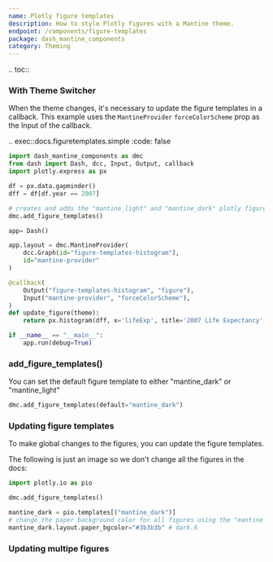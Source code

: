 ```yaml
---
name: Plotly figure templates
description: How to style Plotly figures with a Mantine theme.
endpoint: /components/figure-templates
package: dash_mantine_components
category: Theming
---
```


.. toc::

### With Theme Switcher

When the theme changes, it's necessary to update the figure templates in a callback.  This example uses the `MantineProvider`
`forceColorScheme` prop as the Input of the callback.


.. exec::docs.figuretemplates.simple
    :code: false


```python
import dash_mantine_components as dmc
from dash import Dash, dcc, Input, Output, callback
import plotly.express as px

df = px.data.gapminder()
dff = df[df.year == 2007]

# creates and adds the "mantine_light" and "mantine_dark" plotly figure templates
dmc.add_figure_templates()

app= Dash()

app.layout = dmc.MantineProvider(
    dcc.Graph(id="figure-templates-histogram"),
    id="mantine-provider"
)

@callback(
    Output("figure-templates-histogram", "figure"),
    Input("mantine-provider", "forceColorScheme"),
)
def update_figure(theme):
    return px.histogram(dff, x='lifeExp', title='2007 Life Expectancy', template=f"mantine_{theme}")

if __name__ == "__main__":
    app.run(debug=True)
```

### add_figure_templates()


You can set the default figure template to either "mantine_dark" or "mantine_light"

```python
dmc.add_figure_templates(default="mantine_dark")
```

### Updating figure templates

To make global changes to the figures, you can update the figure templates.

The following is just an image so we don't change all the figures in the docs:

```python
import plotly.io as pio

dmc.add_figure_templates()

mantine_dark = pio.templates[("mantine_dark")]
# change the paper background color for all figures using the "mantine_dark" theme
mantine_dark.layout.paper_bgcolor="#3b3b3b" # dark.6

```

### Updating multipe figures

